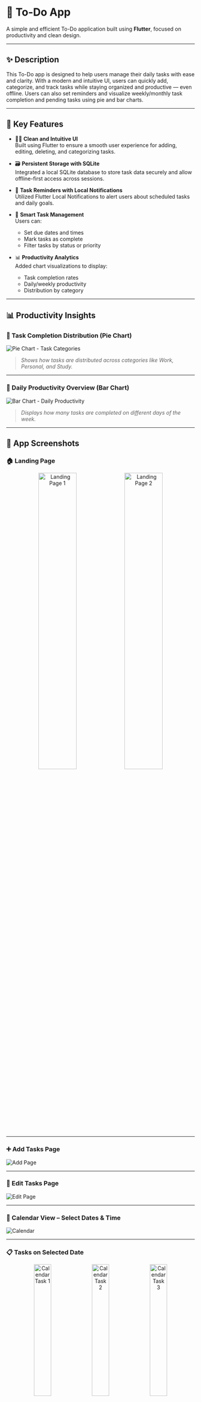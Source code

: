 # 📝 To-Do App

A simple and efficient To-Do application built using **Flutter**, focused on productivity and clean design.

---

## ✨ Description

This To-Do app is designed to help users manage their daily tasks with ease and clarity. With a modern and intuitive UI, users can quickly add, categorize, and track tasks while staying organized and productive — even offline. Users can also set reminders and visualize weekly/monthly task completion and pending tasks using pie and bar charts.

---

## 🔑 Key Features

- 🧑‍🎨 **Clean and Intuitive UI**  
  Built using Flutter to ensure a smooth user experience for adding, editing, deleting, and categorizing tasks.

- 🗃️ **Persistent Storage with SQLite**  
  Integrated a local SQLite database to store task data securely and allow offline-first access across sessions.

- 🔔 **Task Reminders with Local Notifications**  
  Utilized Flutter Local Notifications to alert users about scheduled tasks and daily goals.

- 📅 **Smart Task Management**  
  Users can:
  - Set due dates and times
  - Mark tasks as complete
  - Filter tasks by status or priority

- 📊 **Productivity Analytics**  
  Added chart visualizations to display:
  - Task completion rates
  - Daily/weekly productivity
  - Distribution by category

---

## 📊 Productivity Insights

### 🥧 Task Completion Distribution (Pie Chart)

![Pie Chart - Task Categories](./screenshots/piechart.jpg)

> *Shows how tasks are distributed across categories like Work, Personal, and Study.*

---

### 📅 Daily Productivity Overview (Bar Chart)

![Bar Chart - Daily Productivity](./screenshots/bargraph.jpg)

> *Displays how many tasks are completed on different days of the week.*

---

## 📸 App Screenshots

### 🏠 Landing Page

<p align="center">
  <img src="./screenshots/Landingpage.jpg" alt="Landing Page 1" width="45%" />
  <img src="./screenshots/Landingpage1.jpg" alt="Landing Page 2" width="45%" />
</p>

---

### ➕ Add Tasks Page

![Add Page](./screenshots/AddPage.jpg)

---

### 📝 Edit Tasks Page

![Edit Page](./screenshots/Editpage.jpg)

---

### 📆 Calendar View – Select Dates & Time

![Calendar](./screenshots/Calender.jpg)

---

### 📋 Tasks on Selected Date

<p align="center">
  <img src="./screenshots/Calendertask.jpg" alt="Calendar Task 1" width="30%" />
  <img src="./screenshots/Calendertask2.jpg" alt="Calendar Task 2" width="30%" />
  <img src="./screenshots/Calendertask3.jpg" alt="Calendar Task 3" width="30%" />
</p>

---

### ✅ Completed Tasks Overview

![Completed Task](./screenshots/Completetasks.jpg)

---

## 🚀 Quick Features Summary

- ✅ Add new tasks
- ✏️ Edit existing tasks
- 🗑️ Delete tasks
- 📂 Mark tasks as complete/incomplete
- 💾 Data persistence with SQLite (offline-first)
- 🔔 Local notifications for reminders
- 📅 Due date and priority filtering
- 📊 Visualize productivity with charts
- 🎨 Clean and responsive UI using Flutter

---

## 🛠️ Built With

- **Flutter** (Frontend)
- **Dart** (Language)
- **SQLite** (Local Database)
- **Firebase / Google API** (Push Notifications)
- **Supabase** (Optional backend services)

---

## 🔧 Installation

```bash
# Clone the repository
git clone https://github.com/your-username/todo-app.git

# Navigate into the project folder
cd todo-app

# Install dependencies
flutter pub get

# Run the app
flutter run


---

## 📬 Contact

For feedback or questions, reach out via:

- 💼 [LinkedIn](https://www.linkedin.com/in/swen-shrestha-a89041304/)
- 📧 [Gmail](shresthaswen80@gmail.com)

---

## ⭐️ Show Your Support

If you like this project, please ⭐️ it and share it with your friends!

---
